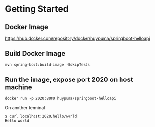 # Getting Started

## Docker Image

https://hub.docker.com/repository/docker/huypuma/springboot-helloapi

## Build Docker Image

```
mvn spring-boot:build-image -DskipTests
```

## Run the image, expose port 2020 on host machine

```
docker run -p 2020:8080 huypuma/springboot-helloapi
```

On another terminal

```
$ curl localhost:2020/hello/world
Hello world
```

